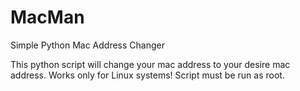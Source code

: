 # MacMan
Simple Python Mac Address Changer


This python script will change your mac address to your desire mac address. Works only for Linux systems!
Script must be run as root.
